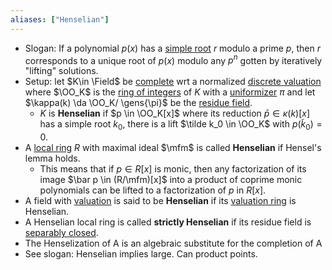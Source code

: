 ```yaml
---
aliases: ["Henselian"]
---
```


- Slogan: If a polynomial $p(x)$ has a [simple root](simple%20root)  $r$ modulo a prime $p$, then $r$ corresponds to a unique root of $p(x)$ modulo any $p^n$ gotten by iteratively "lifting" solutions.
- Setup: let $K\in \Field$ be [complete](Complete%20ring) wrt a normalized [discrete valuation](discrete%20valuation) where $\OO_K$ is the [ring of integers](ring%20of%20integers.md) of $K$ with a [uniformizer](uniformizer) $\pi$ and let $\kappa(k) \da \OO_K/ \gens{\pi}$ be the [residue field](residue%20field).
	- $K$ is **Henselian** if $p \in \OO_K[x]$ where its reduction $\bar p \in \kappa(k)[x]$ has a simple root $k_0$, there is a lift $\tilde k_0 \in \OO_K$ with $p(\tilde k_0) = 0$.
- A [local ring](local%20ring) $R$ with maximal ideal $\mfm$ is called **Henselian** if Hensel's lemma holds. 
	- This means that if $p\in  R[x]$ is monic, then any factorization of its image $\bar p \in (R/\mfm)[x]$ into a product of coprime monic polynomials can be lifted to a factorization of $p$ in $R[x]$.
- A field with [valuation](valuation.md) is said to be **Henselian** if its [valuation ring](valuation%20ring) is Henselian.
- A Henselian local ring is called **strictly Henselian** if its residue field is [separably closed](separably%20closed).
- The Henselization of A is an algebraic substitute for the completion of A
- See slogan: Henselian implies large. Can product points.